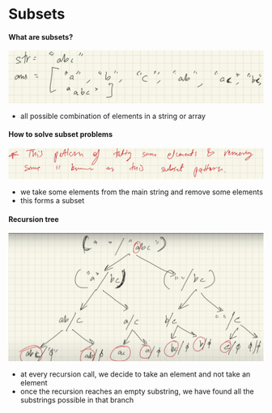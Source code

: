 # Subsets

<h4> What are subsets? </h4>

![Alt text](image.png)

- all possible combination of elements in a string or array

<h4> How to solve subset problems </h4>

![Alt text](image-1.png)

- we take some elements from the main string and remove some elements
- this forms a subset 

<h4> Recursion tree </h4>

![Alt text](image-2.png)

- at every recursion call, we decide to take an element and not take an element
- once the recursion reaches an empty substring, we have found all the substrings possible in that branch